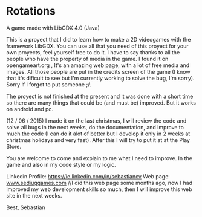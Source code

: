 # Rotations
A game made with LibGDX 4.0 (Java)

This is a proyect that I did to learn how to make a 2D videogames with the framework LibGDX. You can use all that you need of this proyect for your own proyects, feel yourself free to do it. I have to say thanks to all the people who have the property of media in the game. I found it on opengameart.org , It's an amazing web page, with a lot of free media and images. All those people are put in the credits screen of the game (I know that it's dificult to see but I'm currently working to solve the bug, I'm sorry). Sorry if I forgot to put someone ;/.

The proyect is not finished at the present and it was done with a short time so there are many things that could be  (and must be) improved. But it works on android and pc.

(12 / 06 / 2015) I made it on the last christmas, I will review the code and solve all bugs in the next weeks, do the documentation, and improve to much the code (I can do it alot of better but I develop it only in 2 weeks at christmas holidays and very fast). After this I will try to put it at  at the Play Store.

You are welcome to come and explain to me what I need to improve. In the game and also in my code style or my logic.

Linkedin Profile: https://ie.linkedin.com/in/sebastiancv
Web page: www.sediuggames.com
//I did this web page some months ago, now I had improved my web development skills so much, then I will improve this web site in the next weeks.

Best,
Sebastian

 
